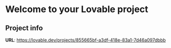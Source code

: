 # Welcome to your Lovable project

## Project info

**URL**: https://lovable.dev/projects/855665bf-a3df-418e-83a1-7d46a097dbbb


